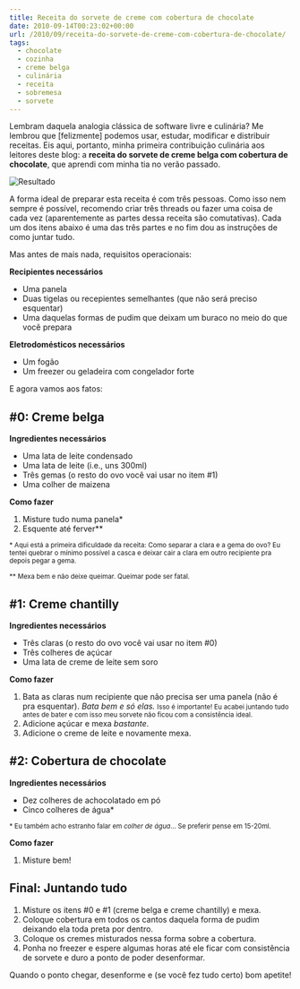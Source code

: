 ```yaml
---
title: Receita do sorvete de creme com cobertura de chocolate
date: 2010-09-14T00:23:02+00:00
url: /2010/09/receita-do-sorvete-de-creme-com-cobertura-de-chocolate/
tags:
  - chocolate
  - cozinha
  - creme belga
  - culinária
  - receita
  - sobremesa
  - sorvete
---
```


Lembram daquela analogia clássica de software livre e culinária? Me lembrou que [felizmente] podemos usar, estudar, modificar e distribuir receitas. Eis aqui, portanto, minha primeira contribuição culinária aos leitores deste blog: a **receita do sorvete de creme belga com cobertura de chocolate**, que aprendi com minha tia no verão passado.

![Resultado](/wp-content/uploads/2010/09/161568462.jpg)

A forma ideal de preparar esta receita é com três pessoas. Como isso nem sempre é possível, recomendo criar três threads ou fazer uma coisa de cada vez (aparentemente as partes dessa receita são comutativas). Cada um dos itens abaixo é uma das três partes e no fim dou as instruções de como juntar tudo.

Mas antes de mais nada, requisitos operacionais:

**Recipientes necessários**

- Uma panela
- Duas tigelas ou recepientes semelhantes (que não será preciso esquentar)
- Uma daquelas formas de pudim que deixam um buraco no meio do que você prepara

**Eletrodomésticos necessários**

- Um fogão
- Um freezer ou geladeira com congelador forte

E agora vamos aos fatos:

## #0: Creme belga

**Ingredientes necessários**

- Uma lata de leite condensado
- Uma lata de leite (i.e., uns 300ml)
- Três gemas (o resto do ovo você vai usar no item #1)
- Uma colher de maizena

**Como fazer**

1. Misture tudo numa panela\*
2. Esquente até ferver\*\*

<small>\* Aqui está a primeira dificuldade da receita: Como separar a clara e a gema do ovo? Eu tentei quebrar o mínimo possível a casca e deixar cair a clara em outro recipiente pra depois pegar a gema.</small>

<small>\*\* Mexa bem e não deixe queimar. Queimar pode ser fatal.</small>

## #1: Creme chantilly

**Ingredientes necessários**

- Três claras (o resto do ovo você vai usar no item #0)
- Três colheres de açúcar
- Uma lata de creme de leite sem soro

**Como fazer**

1. Bata as claras num recipiente que não precisa ser uma panela (não é pra esquentar). _Bata bem e só elas._ <small>Isso é importante! Eu acabei juntando tudo antes de bater e com isso meu sorvete não ficou com a consistência ideal.</small>
2. Adicione açúcar e mexa _bastante_.
3. Adicione o creme de leite e novamente mexa.

## #2: Cobertura de chocolate

**Ingredientes necessários**

- Dez colheres de achocolatado em pó
- Cinco colheres de água\*

<small>\* Eu também acho estranho falar em <em>colher de água</em>… Se preferir pense em 15-20ml.</small>

**Como fazer**

1. Misture bem!

## Final: Juntando tudo

1. Misture os itens #0 e #1 (creme belga e creme chantilly) e mexa.
2. Coloque cobertura em todos os cantos daquela forma de pudim deixando ela toda preta por dentro.
3. Coloque os cremes misturados nessa forma sobre a cobertura.
4. Ponha no freezer e espere algumas horas até ele ficar com consistência de sorvete e duro a ponto de poder desenformar.

Quando o ponto chegar, desenforme e (se você fez tudo certo) bom apetite!
